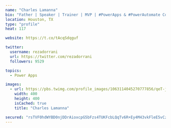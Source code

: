 ```yaml
---
name: "Charles Lamanna"
bio: "Father | Speaker | Trainer | MVP | #PowerApps & #PowerAutomate Community Super User | YouTuber Right-pointing triangle http://youtube.com/c/rezadorrani | Learn - Share - Clockwise rightwards and leftwards open circle arrows"
location: Houston, TX
type: "profile"
heat: 117

website: https://t.co/tAcqSdqguf

twitter:
  username: rezadorrani
  url: https://twitter.com/rezadorrani
  followers: 9529

topics:
  - Power Apps

images:
  - url: https://pbs.twimg.com/profile_images/1063114045270777856/qeT-jpWr_400x400.jpg
    width: 400
    height: 400
    isCached: true
    title: "Charles Lamanna"

secured: "rsTVF0hdWYBD0njDDrAioxcpG5bFzs4TUKFcbLQqTv6R+Ey4M43vkFleE5vCzj+ObiHbW3sxgtXVmc4D348I+jxVcNyy2JmDI470/1Fq3Cs1z+hgm6/2+dy/kDRUeDsb6uHjSKvA+x48nJqw70KZHT2QXhG3sXB7GnHa+jr7mOMz5LGFdEPYPl5tQ0KqQnCbZG99YEd3/JwtAKOixUhlnmpfHovlUhmI/pJWNzbWcmWc/iiUd7X/8OUIIKYjQ//3w5rHpkk01RAsd/Fo08SHKySPcdnuM1AknKykLKyAD/LA1YiGNcOxaat/ZYeYAk7ei7XGOFLXmzRHIKw93LOYnx8tgxKCY3kdgf8IEuTILRz1JkLJD55HF//WaDNFGNTMmni5WjTeTWdZmMLdtiT6K/5nJzSN4l8bNUhlO7VIKWY=;oDMw+yHHUDOMR9yduFqYdQ=="
---
```


